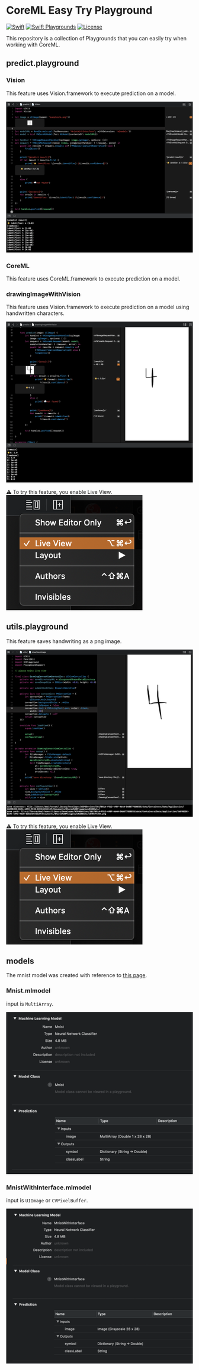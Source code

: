 # CoreML Easy Try Playground
[![Swift](https://img.shields.io/badge/Swift-5.1-orange.svg)](https://developer.apple.com/swift/)
[![Swift Playgrounds](https://img.shields.io/badge/Swift%20Playgrounds-3.1-orange.svg)](https://itunes.apple.com/jp/app/swift-playgrounds/id908519492)
[![License](https://img.shields.io/github/license/kkk669/coreml-playground.svg)](LICENSE)

This repository is a collection of Playgrounds that you can easily try when working with CoreML.


## predict.playground

### Vision
This feature uses Vision.framework to execute prediction on a model.

![predict vision](https://github.com/dealforest/CoreMLEasyTryPlayground/raw/master/images/predict_vision.png)

### CoreML
This feature uses CoreML.framework to execute prediction on a model.

### drawingImageWithVision

This feature uses Vision.framework to execute prediction on a model using handwritten characters.

![predict drawing image with vision](https://github.com/dealforest/CoreMLEasyTryPlayground/raw/master/images/predict_drawing_image_with_vision.png)

⚠️ To try this feature, you enable Live View.  
![enable live view](https://github.com/dealforest/CoreMLEasyTryPlayground/raw/master/images/enable_live_view.png)

## utils.playground
This feature saves handwriting as a png image.

![utils draw save image](https://github.com/dealforest/CoreMLEasyTryPlayground/raw/master/images/utils_draw_save_image.png)

⚠️ To try this feature, you enable Live View.  
![enable live view](https://github.com/dealforest/CoreMLEasyTryPlayground/raw/master/images/enable_live_view.png)

## models
The mnist model was created with reference to [this page](https://github.com/keras-team/keras/blob/master/examples/mnist_cnn.py).

### Mnist.mlmodel
input is `MultiArray`.

![enable live view](https://github.com/dealforest/CoreMLEasyTryPlayground/raw/master/images/mnist_description.png)

### MnistWithInterface.mlmodel
input is `UIImage` or `CVPixelBuffer`.

![enable live view](https://github.com/dealforest/CoreMLEasyTryPlayground/raw/master/images/mnist_with_interface_description.png)